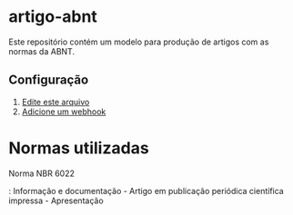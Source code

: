 # artigo-abnt

Este repositório contém um modelo para produção de artigos com as normas da ABNT.

## Configuração

1. [Edite este arquivo](https://github.com/formatafacil/artigo-abnt/edit/master/README.md)
2. [Adicione um webhook](../../settings/hooks/new)

# Normas utilizadas

Norma NBR 6022

:   Informação e documentação - Artigo em publicação periódica científica impressa - Apresentação
